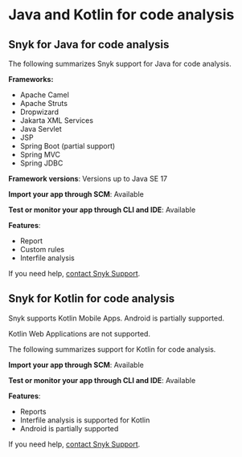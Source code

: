 # Java and Kotlin for code analysis

## Snyk for Java for code analysis

The following summarizes Snyk support for Java for code analysis.

**Frameworks:**

* Apache Camel
* Apache Struts
* Dropwizard
* Jakarta XML Services
* Java Servlet
* JSP
* Spring Boot (partial support)
* Spring MVC
* Spring JDBC

**Framework versions**: Versions up to Java SE 17

**Import your app through SCM**: Available

**Test or monitor your app through CLI and IDE**: Available

**Features**:

* Report
* Custom rules
* Interfile analysis

If you need help, [contact Snyk Support](https://support.snyk.io/hc/en-us).

## Snyk for Kotlin for code analysis

Snyk supports Kotlin Mobile Apps. Android is partially supported.

Kotlin Web Applications are not supported.

The following summarizes support for Kotlin for code analysis.

**Import your app through SCM**: Available

**Test or monitor your app through CLI and IDE**: Available

**Features**:

* Reports
* Interfile analysis is supported for Kotlin
* Android is partially supported

If you need help, [contact Snyk Support](https://support.snyk.io/hc/en-us).
